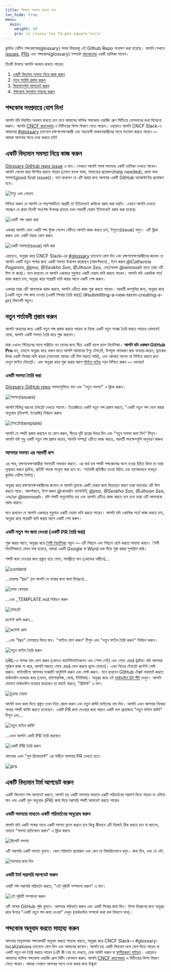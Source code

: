 ```yaml
---
title: কিভাবে অবদান রাখতে হবে
toc_hide: true
menu:
  main:
    weight: 10
    pre: <i class='fas fa-pen-square'></i>
---
```

ক্লাউড নেটিভ শব্দকোষের(glossary) সমস্ত বিষয়বস্তু এই Github Repo সংরক্ষণ করা হয়েছে। আপনি সেখানে [issues](https://github.com/cncf/glossary/issues), [PRs](https://github.com/cncf/glossary/pulls) এবং শব্দকোষ(glossary) সম্পর্কে [ আলোচনার](https://github.com/cncf/glossary/discussions) একটি তালিকা পাবেন।

তিনটি উপায়ে আপনি অবদান রাখতে পারেন:

1) [একটি বিদ্যমান সমস্যা নিয়ে কাজ করুন](#work-on-an-existing-issue)
2) [নতুন শর্তাদি প্রস্তাব করুন](#propose-new-terms)
3) [বিদ্যমানগুলি আপডেট করুন](#update-an-existing-term)
4) [শব্দকোষ অনুবাদে সাহায্য করুন](#help-translate-the-glossary)

## শব্দকোষ সম্প্রদায়ে যোগ দিন!

আপনি যদি নিয়মিত অবদান রাখতে চান তবে আমাদের মাসিক শব্দকোষ ওয়ার্কিং গ্রুপ মিটিংয়ে যোগদানের কথা বিবেচনা করুন। আপনি [CNCF ক্যালেন্ডার](https://www.cncf.io/calendar/) এ মিটিংয়ের বিশদ বিবরণ পেতে পারেন। এছাড়াও আপনি CNCF Slack-এ আমাদের [#glossary](https://cloud-native.slack.com/archives/C02TX20MQBB) চ্যানেলে রক্ষণাবেক্ষণকারী এবং সহযোগী অবদানকারীদের সাথে সংযোগ করতে পারেন — আমরা আপনার সাথে দেখা করতে চাই!

## একটি বিদ্যমান সমস্যা নিয়ে কাজ করুন

[Glossary GitHub repo issue](https://github.com/cncf/glossary/issues) এ যান। সেখানে আপনি সমস্ত সমস্যার একটি তালিকা দেখতে পাবেন। আপনি লেবেল দ্বারা ফিল্টার করতে পারেন (যেমন বাংলা ভাষা, সাহায্যের প্রয়োজন(help needed), প্রথম ভাল সমস্যা(good first issue))। মনে রাখবেন যে এটি করার জন্য আপনার একটি GitHub অ্যাকাউন্টের প্রয়োজন হবে।

![ইস্যু এবং লেবেল](/images/how-to/issue-and-labels.png)

নিশ্চিত করুন যে আপনি যে পদ/শব্দটিতে আগ্রহী তা ইতিমধ্যেই কাউকে বরাদ্দ করা হয়নি। এখানে আপনি দেখতে পাচ্ছেন যে প্রথম তিনটি  পদ/শব্দ উপলব্ধ রয়েছে যখন পরবর্তী মেয়াদ ইতিমধ্যেই বরাদ্দ করা হয়েছে৷

![একটি শব্দ বরাদ্দ করা](/images/how-to/howto-04.png)

একবার আপনি এমন একটি শব্দ খুঁজে পেলেন যেটিতে আপনি কাজ করতে চান, ইস্যুতে(issue) বলুন। এটি ক্লিক করুন এবং একটি মন্তব্য যোগ করুন.

![একটি সমস্যা(issue) দাবি করা](/images/how-to/claiming-an-issue.png)


এছাড়াও, অনুগ্রহ করে CNCF Slack-এর [#glossary](https://cloud-native.slack.com/archives/C02TX20MQBB) চ্যানেলে যোগ দিন এবং রক্ষণাবেক্ষণকারীদের জানান যে আপনি একটি নতুন শব্দের জন্য একটি সমস্যা উত্থাপন করেছেন (আদর্শভাবে) , ট্যাগ করুন _@Catherine Paganini_, _@jmo_, _@Seokho Son_, _@Jihoon Seo_, এবং/অথবা _@iamnoah_ যাতে তারা এটি মিস না করে)। মনে রাখবেন যে আপনি একবারে শুধুমাত্র একটি মেয়াদ দাবি করতে পারেন। আপনি যদি একাধিক শর্তে কাজ করতে চান, অনুগ্রহ করে পরেরটি দাবি করার আগে একটি শেষ করুন।

একবার তারা এটি আপনাকে বরাদ্দ করলে, আপনি এটিতে কাজ শুরু করতে পারেন। পরবর্তী ধাপগুলির জন্য, অনুগ্রহ করে [একটি নতুন শব্দ জমা দেওয়া (একটি পিআর তৈরি করা)] (#submitting-a-new-term-creating-a-pr) বিভাগটি পড়ুন।

## নতুন শর্তাবলী প্রস্তাব করুন
আপনি অন্যদের জন্য একটি নতুন শব্দ প্রস্তাব করতে পারেন বা নিজে একটি নতুন সংজ্ঞা তৈরি করতে পারেন৷ যেভাবেই হোক, আপনি একটি সমস্যা তৈরি করে শুরু করবেন।

যারা এখনও গিটহাবের সাথে পরিচিত নন তাদের জন্য নীচে একটি ধাপে ধাপে নির্দেশিকা। **আপনি যদি একজন GitHub Pro** হন, তাহলে অনুগ্রহ করে *করুন* যাতে আপনি আমাদের ইস্যু টেমপ্লেট, উপযুক্ত নামকরণ প্রথা ব্যবহার করেন, স্ল্যাকের উপর একটি পিআর দাবি করেন (অন্যথায় আমরা এটি মিস করতে পারি), এবং কোথায় পাবেন তা নিশ্চিত করতে দ্রুত দেখুন ফাইল টেমপ্লেট। এবং অনুগ্রহ করে শুরু করার আগে [স্টাইল গাইড](https://glossary.cncf.io/style-guide/) পড়া নিশ্চিত করুন — ধন্যবাদ!

### একটি সমস্যা তৈরি করা
[Glossary GitHub repo](https://github.com/cncf/glossary/issues) সমস্যাগুলিতে যান এবং "নতুন সমস্যা" এ ক্লিক করুন।

![সমস্যা(issues)](/images/how-to/howto-01.png)

আপনি বিভিন্ন ধরনের টেমপ্লেট দেখতে পাবেন। ইংরেজিতে একটি নতুন শব্দ প্রস্তাব করতে, "একটি নতুন শব্দ যোগ করার অনুরোধ (ডিফল্ট: ইংরেজি) নির্বাচন করুন৷

![টেমপ্লেট(template)](/images/how-to/english-issue-template-new.png)

আপনি যে শব্দটি প্রস্তাব করছেন তা যোগ করুন, নীচের দুটি প্রশ্নের উত্তর দিন এবং "নতুন সমস্যা জমা দিন" টিপুন। আপনি যদি শুধু একটি নতুন শব্দ প্রস্তাব করেন, আপনি সম্পন্ন! এটিতে কাজ করতে, পরবর্তী পদক্ষেপগুলি অনুসরণ করুন৷


### আপনার সমস্যা এর পরবর্তী ধাপ
এর পরে, রক্ষণাবেক্ষণকারীরা সমস্যাটি সমাধান করবে। এর অর্থ হল শব্দটি শব্দকোষের অংশ হওয়া উচিত কিনা তা তারা মূল্যায়ন করবে (দ্রষ্টব্য, প্রতিটি পদকে সংযুক্ত করা হবে না। শর্তাবলী প্রতিষ্ঠিত হওয়া উচিত এবং ব্যাপকভাবে ব্যবহৃত ক্লাউড নেটিভ টার্মস)।

অনুগ্রহ করে রক্ষণাবেক্ষণকারীদের জানান যে আপনি স্ল্যাকে একটি মেয়াদ জমা দিয়েছেন কারণ তারা অন্যথায় এটি মিস করতে পারে। আদর্শভাবে, ট্যাগ করুন _@ক্যাথরিন প্যাগানিনি_, _@jmo_, _@Seokho Son_, _@Jihoon Seo_, এবং/or _@iamnoah_। যদি শব্দটি অনুমোদিত হয় এবং আপনি এটিতে কাজ করতে চান তবে তারা এটি আপনাকে বরাদ্দ করবে।

মনে রাখবেন যে আপনি একবারে শুধুমাত্র একটি মেয়াদ দাবি করতে পারেন। আপনি যদি একাধিক শর্তে কাজ করতে চান, অনুগ্রহ করে পরেরটি দাবি করার আগে একটি শেষ করুন।

### একটি নতুন পদ জমা দেওয়া (একটি PR তৈরি করা)

শুরু করার আগে, অনুগ্রহ করে [শৈলী নির্দেশিকা](https://glossary.cncf.io/style-guide/) পড়ুন — এটি পিছনে এবং পিছনে ছোট করতে সাহায্য করবে। শৈলী নির্দেশিকাতে যেমন বলা হয়েছে, আমরা একটি Google বা Word ডক দিয়ে শুরু করার সুপারিশ করি।

শব্দটি জমা দেওয়ার জন্য প্রস্তুত হয়ে গেলে, সামগ্রীতে যান (কোডের অধীনে)…

![content](/images/how-to/howto-05.png)

…তারপর "bn" (বা আপনি যে ভাষার জন্য জমা দিচ্ছেন)…

![ভাষা ফোল্ডার](/images/how-to/howto-06.png)

…এবং _TEMPLATE.md নির্বাচন করুন

![টেমপ্লেট](/images/how-to/howto-07.png)

কন্টেন্ট কপি করুন...

![কন্টেন্ট কপি](/images/how-to/howto-08.png)

…এবং "bn" ফোল্ডারে ফিরে যান। "ফাইল যোগ করুন" টিপুন এবং "নতুন ফাইল তৈরি করুন" নির্বাচন করুন।

![নতুন ফাইল তৈরি করুন](/images/how-to/howto-09.png)

URL-এ শব্দের নাম যোগ করুন (কোনও ক্যাপিটালাইজেশন এবং স্পেস নেই) এবং শেষে .md (দ্রষ্টব্য: যদি আপনার পূর্বরূপ কাজ না করে, আপনি সম্ভবত শেষে .md যোগ করতে ভুলে গেছেন)। এখন নিচের টেমপ্লেট কন্টেন্ট পেস্ট করুন। ফাইলটিতে আপনার সংজ্ঞাটি অনুলিপি করুন এবং পেস্ট করুন। মনে রাখবেন GitHub টেক্সট ফরম্যাট করতে মার্কডাউন ব্যবহার করে (যেমন, হাইপারলিঙ্ক, বোল্ড, ইটালিক)। অনুগ্রহ করে এই [মার্কডাউন চিট শীট](https://www.markdownguide.org/cheat-sheet/) দেখুন। আপনি যেভাবে মার্কডাউন ব্যবহার করেছেন তা যাচাই করতে, "প্রিভিউ" এ যান।

![চূড়ান্ত মেয়াদ](/images/how-to/howto-10.png)

আপনি যখন জমা দিতে প্রস্তুত তখন নিচে স্ক্রোল করুন এবং নতুন কমিট ফাইলের নাম দিন। আপনি এখন আপনার নিজের শাখায় শব্দটি কমিট করতে চলেছেন। একটি PR জমা দেওয়ার জন্য আরও একটি ধাপ প্রয়োজন৷ "নতুন ফাইল কমিট" টিপুন এবং...

![নতুন ফাইল কমিট](/images/how-to/howto-11.png)

…এখন আপনি একটি PR তৈরি করছেন:

![একটি PR তৈরি করুন](/images/how-to/howto-12.png)

আপনার এখন "পুল রিকোয়েস্ট" এর অধীনে আপনার PR দেখতে হবে।

![prs](/images/how-to/howto-13.png)

## একটি বিদ্যমান টার্ম আপডেট করুন
একটি বিদ্যমান শব্দ আপডেট করতে, আপনি হয় একটি সমস্যার মাধ্যমে একটি পরিবর্তনের পরামর্শ দিতে পারেন বা এগিয়ে যান এবং একটি পুল অনুরোধ (PR) জমা দিয়ে সরাসরি শব্দটি আপডেট করতে পারেন৷

### একটি সমস্যার মাধ্যমে একটি পরিবর্তনের অনুরোধ করুন
আপনি যদি একটি শব্দের সাথে একটি সমস্যা ফ্ল্যাগ করতে চান কিন্তু কীভাবে এটি নিজেই ঠিক করতে চান না জানেন, তাহলে "সমস্যা প্রতিবেদন করুন" এ ক্লিক করুন৷

![রিপোর্ট সমস্যা](/images/how-to/howto-14.png)

এটি সরাসরি একটি সমস্যা খুলবে। কোন পরিবর্তন প্রয়োজন এবং কেন তা বিস্তারিতভাবে বলুন। জমা দিন, এবং যে এটা.

![সমস্যার জমা দিন](/images/how-to/howto-15.png)

### একটি টার্ম সরাসরি আপডেট করুন
একটি শব্দ সরাসরি পরিবর্তন করতে, "এই পৃষ্ঠাটি সম্পাদনা করুন" এ যান।

![এই পৃষ্ঠাটি সম্পাদনা করুন](/images/how-to/howto-16.png)

এটি শব্দের GitHub পৃষ্ঠা খুলবে। আপনার পরিবর্তন করুন এবং একটি পিআর জমা দিন। বিশদ বিবরণের জন্য অনুগ্রহ করে উপরে "একটি নতুন শব্দ জমা দেওয়া" দেখুন (মার্কডাউন সম্পর্কে কথা বলা বিভাগে যান)।

## শব্দকোষ অনুবাদ করতে সাহায্য করুন
আপনার মাতৃভাষায় শব্দকোষটি অনুবাদ করতে সাহায্য করতে, অনুগ্রহ করে CNCF Slack-এ #glossary-localizations চ্যানেলে যোগ দিন এবং আমাদের জানান। আপনি হয় একটি বিদ্যমান দলে যোগ দিতে পারেন বা একটি নতুন দল তৈরি করতে পারেন (এটি কী নেয় তা দেখতে, চেক আউট করুন বা [স্থানীয়করণ গাইড](https://github.com/cncf/glossary/blob/main/LOCALIZATION.md))। এছাড়াও আমাদের মাসিক শব্দকোষ ওয়ার্কিং গ্রুপ মিটিং যোগদান করুন. আপনি [CNCF ক্যালেন্ডার](https://www.cncf.io/calendar/) এ মিটিংয়ের বিশদ বিবরণ পেতে পারেন। আমরা সেখানে আপনার সাথে দেখা করার জন্য উন্মুখ!



